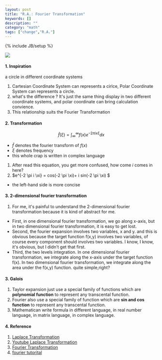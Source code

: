 ```yaml
---
layout: post
title: "R.A.: Fourier Transformation"
keywords: []
description: ""
category: "math"
tags: ["change","R.A."]
---
```

{% include JB/setup %}

<img src="{{IMAGE_PATH}}/math-change-real-analysis-fourier.png">

#### 1. Inspiration 
a circle in different coordinate systems
1. Cartesian Coordinate System can represents a cirlce, Polar Coordinate System can represents a circle. 
2. what's the difference ? It's just the same thing display in two different coordinate systems, and polar coordinate can bring calculation convience.
3. This relationship suits the Fourier Transformation


#### 2. Transformation

$$
\hat{f}(\xi)=\int_{\infty}^{\infty} f(x) e^{-2 \pi i x \xi} d x
$$

- $\hat{f}$ denotes the fourier transform of $f(x)$
- $\xi$ denotes frequency
- this whole crap is written in complex language

1. After read this equation, you get more confused, how come $i$ comes in here?
2. $e^{-2 \pi i \xi} = cos(-2 \pi  \xi)+ i sin(-2 \pi  \xi) $
- the left-hand side is more concise

#### 3. 2-dimensional fourier transformation
1. For me, it's painful to understand the 2-dimensional fourier transformation
   because it is kind of abstract for me.
- First, in one dimensional fourier transformation, we go along x-axis, but in
  two dimensional fourier transformation, it is easy to get lost. 
- Second, the fourier expansion involves two variables, x and y. and this is
  obvious because the target function f(x,y) involves two variables, of course
  every component should involves two variables. I know, I know, it's obvious,
  but I didn't get that first.
- Third, the two levels integration. In one dimensional fourier transformation,
  we integrate along the x-axis under the target function f(x). In two
  dimensional fourier transformation, we integrate along the area under the
  f(x,y) function.
quite simple,right?






#### 3. Galois
1. Taylor expansion just use a special family of functions which are **polynomial
   function** to represent any transcental function.
2. Fourier also use a special family of function which are **sin and cos
   function** to represent any transcental function.
3. Mathematican write formula in different language, in real number language, in
   matrix language, in complex language.


#### 4. Reference
1. [Laplace Transformation](https://www.matongxue.com/madocs/723.html)
2. [Youtube Laplace Transformation](https://www.youtube.com/watch?v=n2y7n6jw5d0)
3. [Fourier Transformation](https://www.youtube.com/watch?v=7ssUImv8e4w)
4. [fourier tutorital](https://betterexplained.com/articles/an-interactive-guide-to-the-fourier-transform/)

